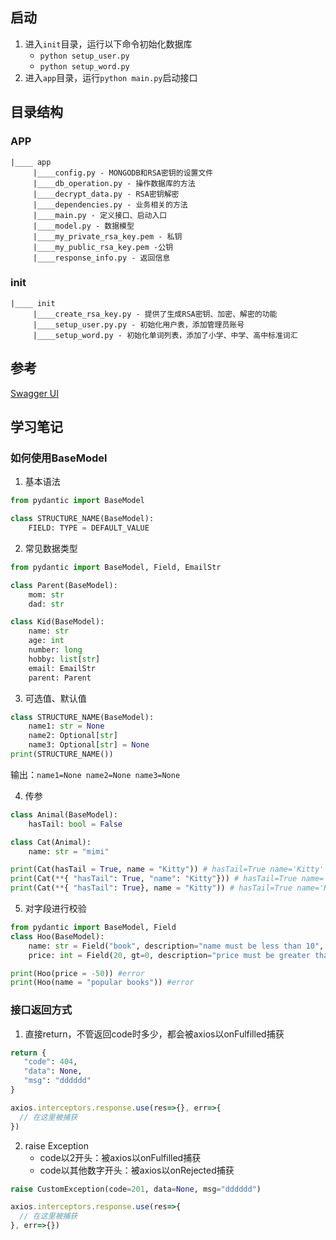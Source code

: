 ## 启动
1. 进入`init`目录，运行以下命令初始化数据库
   - `python setup_user.py`
   - `python setup_word.py`
2. 进入`app`目录，运行`python main.py`启动接口

## 目录结构

### APP
```Tree
|____ app
     |____config.py - MONGODB和RSA密钥的设置文件
     |____db_operation.py - 操作数据库的方法
     |____decrypt_data.py - RSA密钥解密
     |____dependencies.py - 业务相关的方法
     |____main.py - 定义接口、启动入口
     |____model.py - 数据模型
     |____my_private_rsa_key.pem - 私钥
     |____my_public_rsa_key.pem -公钥 
     |____response_info.py - 返回信息
```

### init
```Tree
|____ init
     |____create_rsa_key.py - 提供了生成RSA密钥、加密、解密的功能
     |____setup_user.py.py - 初始化用户表，添加管理员账号
     |____setup_word.py - 初始化单词列表，添加了小学、中学、高中标准词汇
```

## 参考
[Swagger UI](http://127.0.0.1:8000/docs)

## 学习笔记

### 如何使用BaseModel

1. 基本语法
```python
from pydantic import BaseModel

class STRUCTURE_NAME(BaseModel):
    FIELD: TYPE = DEFAULT_VALUE
```

2. 常见数据类型
```python
from pydantic import BaseModel, Field, EmailStr

class Parent(BaseModel):
    mom: str
    dad: str

class Kid(BaseModel):
    name: str
    age: int
    number: long
    hobby: list[str]
    email: EmailStr
    parent: Parent
```

3. 可选值、默认值
```python
class STRUCTURE_NAME(BaseModel):
    name1: str = None
    name2: Optional[str]
    name3: Optional[str] = None
print(STRUCTURE_NAME())
```
输出：`name1=None name2=None name3=None`

4. 传参
```python
class Animal(BaseModel):
    hasTail: bool = False

class Cat(Animal):
	name: str = "mimi"

print(Cat(hasTail = True, name = "Kitty")) # hasTail=True name='Kitty'
print(Cat(**{ "hasTail": True, "name": "Kitty"})) # hasTail=True name='Kitty'
print(Cat(**{ "hasTail": True}, name = "Kitty")) # hasTail=True name='Kitty'
```


5. 对字段进行校验
```python
from pydantic import BaseModel, Field
class Hoo(BaseModel):
    name: str = Field("book", description="name must be less than 10", title="book name", max_length=10)
    price: int = Field(20, gt=0, description="price must be greater than 0", title="good price")

print(Hoo(price = -50)) #error
print(Hoo(name = "popular books")) #error
```
### 接口返回方式
1. 直接return，不管返回code时多少，都会被axios以onFulfilled捕获
```python
return {
   "code": 404,
   "data": None,
   "msg": "dddddd"
}
```

```js
axios.interceptors.response.use(res=>{}, err=>{
  // 在这里被捕获
})
```

2. raise Exception
    - code以2开头：被axios以onFulfilled捕获
    - code以其他数字开头：被axios以onRejected捕获
```python
raise CustomException(code=201, data=None, msg="dddddd")
```

```js
axios.interceptors.response.use(res=>{
  // 在这里被捕获
}, err=>{})
```



